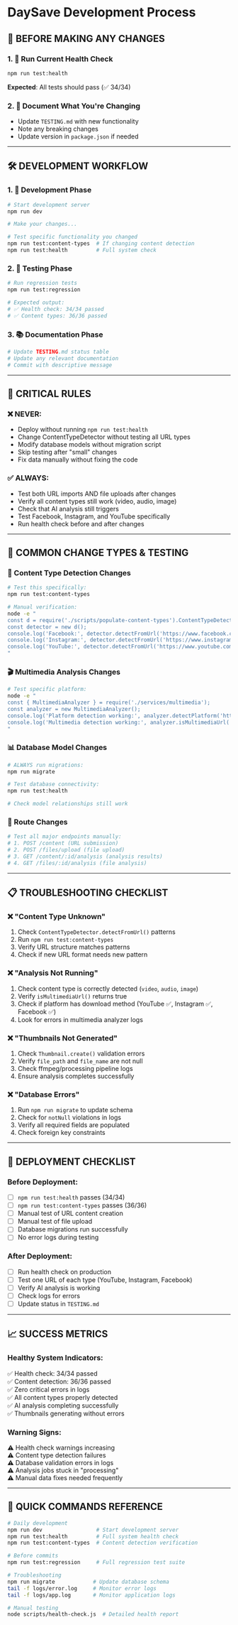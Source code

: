 # DaySave Development Process

## 🔄 **BEFORE MAKING ANY CHANGES**

### **1. 🧪 Run Current Health Check**
```bash
npm run test:health
```
**Expected**: All tests should pass (✅ 34/34)

### **2. 📝 Document What You're Changing**
- Update `TESTING.md` with new functionality
- Note any breaking changes
- Update version in `package.json` if needed

---

## 🛠️ **DEVELOPMENT WORKFLOW**

### **1. 🎯 Development Phase**
```bash
# Start development server
npm run dev

# Make your changes...

# Test specific functionality you changed
npm run test:content-types  # If changing content detection
npm run test:health         # Full system check
```

### **2. 🧪 Testing Phase**
```bash
# Run regression tests
npm run test:regression

# Expected output:
# ✅ Health check: 34/34 passed
# ✅ Content types: 36/36 passed
```

### **3. 📚 Documentation Phase**
```bash
# Update TESTING.md status table
# Update any relevant documentation
# Commit with descriptive message
```

---

## 🚨 **CRITICAL RULES**

### **❌ NEVER:**
- Deploy without running `npm run test:health`
- Change ContentTypeDetector without testing all URL types
- Modify database models without migration script
- Skip testing after "small" changes
- Fix data manually without fixing the code

### **✅ ALWAYS:**
- Test both URL imports AND file uploads after changes
- Verify all content types still work (video, audio, image)  
- Check that AI analysis still triggers
- Test Facebook, Instagram, and YouTube specifically
- Run health check before and after changes

---

## 🔧 **COMMON CHANGE TYPES & TESTING**

### **🎯 Content Type Detection Changes**
```bash
# Test this specifically:
npm run test:content-types

# Manual verification:
node -e "
const d = require('./scripts/populate-content-types').ContentTypeDetector;
const detector = new d();
console.log('Facebook:', detector.detectFromUrl('https://www.facebook.com/share/v/test/'));
console.log('Instagram:', detector.detectFromUrl('https://www.instagram.com/reel/test/'));
console.log('YouTube:', detector.detectFromUrl('https://www.youtube.com/watch?v=test'));
"
```

### **🎬 Multimedia Analysis Changes**
```bash
# Test specific platform:
node -e "
const { MultimediaAnalyzer } = require('./services/multimedia');
const analyzer = new MultimediaAnalyzer();
console.log('Platform detection working:', analyzer.detectPlatform('https://www.facebook.com/share/v/test/'));
console.log('Multimedia detection working:', analyzer.isMultimediaUrl('https://www.facebook.com/share/v/test/'));
"
```

### **📊 Database Model Changes**
```bash
# ALWAYS run migrations:
npm run migrate

# Test database connectivity:
npm run test:health

# Check model relationships still work
```

### **🔗 Route Changes**
```bash
# Test all major endpoints manually:
# 1. POST /content (URL submission)
# 2. POST /files/upload (file upload)  
# 3. GET /content/:id/analysis (analysis results)
# 4. GET /files/:id/analysis (file analysis)
```

---

## 📋 **TROUBLESHOOTING CHECKLIST**

### **❌ "Content Type Unknown"**
1. Check `ContentTypeDetector.detectFromUrl()` patterns
2. Run `npm run test:content-types`
3. Verify URL structure matches patterns
4. Check if new URL format needs new pattern

### **❌ "Analysis Not Running"**
1. Check content type is correctly detected (`video`, `audio`, `image`)
2. Verify `isMultimediaUrl()` returns true
3. Check if platform has download method (YouTube ✅, Instagram ✅, Facebook ✅)
4. Look for errors in multimedia analyzer logs

### **❌ "Thumbnails Not Generated"**
1. Check `Thumbnail.create()` validation errors
2. Verify `file_path` and `file_name` are not null
3. Check ffmpeg/processing pipeline logs
4. Ensure analysis completes successfully

### **❌ "Database Errors"**
1. Run `npm run migrate` to update schema
2. Check for `notNull` violations in logs  
3. Verify all required fields are populated
4. Check foreign key constraints

---

## 🎯 **DEPLOYMENT CHECKLIST**

### **Before Deployment:**
- [ ] `npm run test:health` passes (34/34)
- [ ] `npm run test:content-types` passes (36/36)
- [ ] Manual test of URL content creation
- [ ] Manual test of file upload
- [ ] Database migrations run successfully
- [ ] No error logs during testing

### **After Deployment:**
- [ ] Run health check on production
- [ ] Test one URL of each type (YouTube, Instagram, Facebook)
- [ ] Verify AI analysis is working
- [ ] Check logs for errors
- [ ] Update status in `TESTING.md`

---

## 📈 **SUCCESS METRICS**

### **Healthy System Indicators:**
✅ Health check: 34/34 passed  
✅ Content detection: 36/36 passed  
✅ Zero critical errors in logs  
✅ All content types properly detected  
✅ AI analysis completing successfully  
✅ Thumbnails generating without errors  

### **Warning Signs:**
⚠️ Health check warnings increasing  
⚠️ Content type detection failures  
⚠️ Database validation errors in logs  
⚠️ Analysis jobs stuck in "processing"  
⚠️ Manual data fixes needed frequently  

---

## 🚀 **QUICK COMMANDS REFERENCE**

```bash
# Daily development
npm run dev                 # Start development server
npm run test:health         # Full system health check
npm run test:content-types  # Content detection verification

# Before commits
npm run test:regression     # Full regression test suite

# Troubleshooting
npm run migrate            # Update database schema
tail -f logs/error.log     # Monitor error logs
tail -f logs/app.log       # Monitor application logs

# Manual testing
node scripts/health-check.js  # Detailed health report
``` 